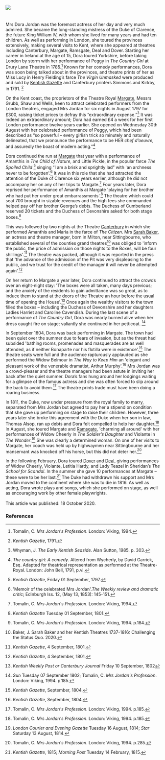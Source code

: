 <a href="https://dev.visual-essays.app"><img src="https://dev-visual-essays.netlify.app/images/ve-button.png"></a>
<param ve-config title="Dora Jordan (1761-1816)" author="Michelle and Martin Crowther" layout="vtl" 
banner="/images/banners/19c.jpg">

<param ve-entity eid="Q618045" aliases="Margate">
<param ve-entity eid="Q29303" aliases="Canterbury">
<param ve-entity eid="Q179224" aliases="Dover">
<param ve-entity eid="Q1011096" aliases="Deal">
<param ve-entity eid="Q736439" aliases="Ramsgate">
<param ve-entity eid="Q1626044" aliases="Sittingbourne">

#

Mrs Dora Jordan was the foremost actress of her day and very much admired. She became the long-standing mistress of the Duke of Clarence, the future King William IV, with whom she lived for many years and had ten children. As well as performing in London, she toured the provinces extensively, making several visits to Kent, where she appeared at theatres including Canterbury, Margate, Ramsgate, Deal and Dover. Starting her career in Ireland at the age of 15, Dora toured Yorkshire, before taking London by storm with her performance of Peggy in _The Country Girl_ at Drury Lane Theatre in 1785.[^ref1] Known for her comedy performances, Dora was soon being talked about in the provinces, and theatre prints of her as Miss Lucy in Henry Fielding’s farce _The Virgin Unmasked_ were produced and sold by [Kentish Gazette](/18c/18c-kentish-gazette) and Canterbury printers Simmons and Kirkby, in 1791. [^ref2] 
<param ve-image url="https://upload.wikimedia.org/wikipedia/commons/8/87/Portrait_of_Mrs._Jordan%2C_as_Peggy_%284673969%29.jpg" label="Dorothy Jordan as Peggy" attribution="National Library of Wales, Public domain, via Wikimedia Commons">

On the Kent coast, the proprietors of the Theatre Royal [Margate,](/19c/19c-margate) Messrs Grubb, Shaw and Wells, keen to attract celebrated performers from the London theatres, engaged Mrs Jordan for six nights in August 1797 for £300, raising ticket prices to defray this “extraordinary expense.”[^ref3] It was indeed an extraordinary amount; Dora had earned £4 a week for her first London performance twelve years earlier. She opened on Wednesday 30th August with her celebrated performance of Peggy, which had been described as “so powerful – every girlish trick so minutely and naturally delineated, that we pronounce the performance to be HER _chef d’oeuvre,_ and assuredly the boast of modern acting.”[^ref4]    
<param ve-image url="https://upload.wikimedia.org/wikipedia/commons/3/3b/Theatre_Royal%2C_Margate-geograph.org.uk-2281466.jpg" label="Theatre Royal, Margate" attribution="David Anstiss/ Theatre Royal, Margate"> 

Dora continued the run at [Margate](/19c/19c-margate) that year with a performance of Amanthis in _The Child of Nature_, and Little Pickle, in the popular farce _The Spoiled Child_ [^ref5] singing “I am a brisk and sprightly lad” with 'an archness never to be forgotten'.[^ref6] It was in this role that she had attracted the attention of the Duke of Clarence six years earlier, although he did not accompany her on any of her trips to Margate.[^ref7]  Four years later, Dora reprised her performance of Amanthis at Margate 'playing for her brother who had put her under great embarrassments'.[^ref8]  The theatre which could seat 700 brought in sizable revenues and the high fees she commanded helped pay off her brother George’s debts. The Duchess of Cumberland reserved 20 tickets and the Duchess of Devonshire asked for both stage boxes.[^ref9]  
<param ve-image url="https://upload.wikimedia.org/wikipedia/commons/b/b6/William_IV.jpg" label="King William IV" attribution="Royal Collection, Martin Archer Shee , Public domain, via Wikimedia Commons">

This was followed by two nights at the Theatre [Canterbury](/19c/19c-canterbury) in which she performed Amanthis and Maria in the farce of _The Citizen_. Mrs [Sarah Baker](/18c/18c-baker-biography), an actress and theatre manager, born in Milton, near Sittingbourne, who established several of the counties grand theatres[^ref10] was obliged to 'inform the public, the price of admission on those nights to the Boxes, will be four shillings'.[^ref11] The  theatre was packed, although it was reported in the press that 'the advance of the admission of the Pit was very displeasing to the public, and we trust for the credit of the manager it will never be attempted again'.[^ref12] 
<param ve-image url="https://upload.wikimedia.org/wikipedia/commons/9/97/Orange_Street%2C_Canterbury.jpg" label="Site of Mrs Baker's Canterbury Theatre" attribution="Digihum, via Wikimedia Commons" license="CC BY-SA 4.0"> 

On her return to Margate a year later, Dora continued to attract the crowds over an eight-night stay: 'The boxes were all taken, many days previous; and the anxiety of the residents to gain admittance was so great, as to induce them to stand at the doors of the Theatre an hour before the usual time of opening the House'.[^ref13]  Once again the wealthy visitors to the town filled the boxes – including the Duchess of Devonshire and her daughters Ladies Harriet and Caroline Cavendish. During the last scene of a performance of _The Country Girl_, Dora was nearly burned alive when her dress caught fire on stage; valiantly she continued in her petticoat. [^ref14] 
<param ve-image url="images/Dorothy-Jordan-in-the-character-of-the-Country-Girl.jpg" label="Dorothy Jordan in the character of the 'Country Girl' by John Ogborne, after George Romney stipple engraving, published 24 June 1788 NPG D8045" attribution="© National Portrait Gallery, London">

In September 1804, Dora was back performing in Margate. The town had been quiet over the summer due to fears of invasion, but as the threat had subsided 'bathing rooms, promenades and masquerades are as well attended, as if neither Bonaparte nor his flotilla were in existence'.[^ref15] The theatre seats were full and the audience rapturously applauded as she performed the Widow Belmour in _The Way to Keep Him_ an 'elegant and pleasant work of the venerable dramatist, Arthur Murphy'.[^ref16] Mrs Jordan was a crowd-pleaser and the theatre managers had been astute in inviting her back after the quiet summer. Dora’s fans hung around her lodgings waiting for a glimpse of the famous actress and she was often forced to slip around the back to avoid them.[^ref17] The theatre prints trade must have been doing a roaring business. 
<param ve-image url="https://stor.artstor.org/stor/ebe26fbc-fe4d-43f4-90d3-fea24a3e68fa" label="Bettison's Library, Hawley Square, Margate, 1820" attribution="Kent Maps Online">

In 1811, the Duke, now under pressure from the royal family to marry, separated from Mrs Jordan but agreed to pay her a stipend on condition that she gave up performing on stage to raise their children. However, three years later she broke this agreement with the Duke when her son in law, Thomas Alsop, ran up debts and Dora felt compelled to help her daughter.[^ref18] In August, she toured Margate and [Ramsgate](/19c/19c-ramsgate), 'charming all around' with her performances of Widow Cheerly in _The Soldier’s Daughter_ and Violante in _The Wonder_.[^ref19] She was clearly a determined woman. On one of her visits to Margate, her coach was held up by highwaymen near Sittingbourne and her manservant was knocked off his horse, but this did not deter her.[^ref20]
<param ve-image url="https://stor.artstor.org/stor/452ceef2-a5a2-4f9c-8c30-55127330f75c" label="A theatre print of Mrs Jordan" attribution="© Martin Crowther">

In the following February, Dora toured [Dover](/19c/19c-dover) and [Deal](/19c/19c-deal), giving performances of Widow Cheerly, Violante, Letitia Hardy, and Lady Teazel in Sheridan’s _The School for Scandal_. In the summer she gave 10 performances at Margate – these were to be her last.[^ref21] The Duke had  withdrawn his support and Mrs Jordan moved to the continent where she was to die in 1816. As well as acting, Dora wrote plays and songs, which she performed on stage, as well as encouraging work by other female playwrights.
<br><br>
This article was published: 18 October 2020.
<param ve-image url="/dickens/images/Snargate St Dover 1830.jpg" label="Snargate St Dover c.1830" attribution="Drawn by G.Shepherd">

### References

[^ref1]: Tomalin, C. _Mrs Jordan's Profession_. London: Viking, 1994.   
[^ref2]: _Kentish Gazette_, 1791.   
[^ref3]: Whyman, J. _The Early Kentish Seaside._ Alan Sutton, 1985. p. 303.   
[^ref4]: _The country girl: A comedy_. Altered from Wycherly, by David Garrick, Esq. Adapted for theatrical representation as performed at the Theatre-Royal. London: John Bell, 1791, p.vi.  
[^ref5]: _Kentish Gazette_, Friday 01 September, 1797.   
[^ref6]: 'Memoir of the celebrated Mrs Jordan'._The Weekly review and dramatic critic_; Edinburgh Iss. 12,  (May 13, 1853): 145-151.   
[^ref7]: Tomalin, C. _Mrs Jordan's Profession_. London: Viking, 1994.   
[^ref8]: _Kentish Gazette_ Tuesday 01 September, 1801.   
[^ref9]: Tomalin, C. _Mrs Jordan's Profession_. London: Viking, 1994. p.184.   
[^ref10]: Baker, J. Sarah Baker and her Kentish Theatres 1737-1816: Challenging the Status Quo. 2020.   
[^ref11]: _Kentish Gazette_, 4 September, 1801.   
[^ref12]: _Kentish Gazette_, 4 September, 1801.  
[^ref13]: _Kentish Weekly Post or Canterbury Journal_ Friday 10 September, 1802   
[^ref14]: _Sun_ Tuesday 07 September 1802; Tomalin, C. _Mrs Jordan's Profession_. London: Viking, 1994. p.185.
[^ref15]: _Kentish Gazette_, September, 1804.
[^ref16]: _Kentish Gazette_, September, 1804.
[^ref17]: Tomalin, C. _Mrs Jordan's Profession_. London: Viking, 1994. p.185.   
[^ref18]: Tomalin, C. _Mrs Jordan's Profession_. London: Viking, 1994. p.185.    
[^ref19]: _London Courier and Evening Gazette_ Tuesday 16 August, 1814;  _Star_ Saturday 13 August, 1814.   
[^ref20]: Tomalin, C. _Mrs Jordan's Profession_. London: Viking, 1994. p.285.   
[^ref21]: _Kentish Gazette_, 1815; _Morning Post_ Tuesday 14 February, 1815.   

